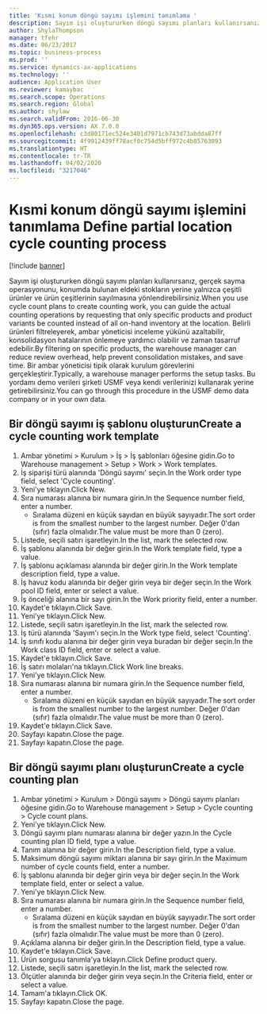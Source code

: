 ```yaml
---
title: 'Kısmi konum döngü sayımı işlemini tanımlama '
description: Sayım işi oluştururken döngü sayımı planları kullanırsanız, gerçek sayma operasyonunu, konumda bulunan eldeki stokların yerine yalnızca çeşitli ürünler ve ürün çeşitlerinin sayılmasına yönlendirebilirsiniz.
author: ShylaThompson
manager: tfehr
ms.date: 06/23/2017
ms.topic: business-process
ms.prod: ''
ms.service: dynamics-ax-applications
ms.technology: ''
audience: Application User
ms.reviewer: kamaybac
ms.search.scope: Operations
ms.search.region: Global
ms.author: shylaw
ms.search.validFrom: 2016-06-30
ms.dyn365.ops.version: AX 7.0.0
ms.openlocfilehash: c3d80171ec524e3401d7971cb743d73abdda87ff
ms.sourcegitcommit: 4f9912439ff78acf0c754d5bff972c4b85763093
ms.translationtype: HT
ms.contentlocale: tr-TR
ms.lasthandoff: 04/02/2020
ms.locfileid: "3217046"
---
```

# <a name="define-partial-location-cycle-counting-process"></a><span data-ttu-id="33b05-103">Kısmi konum döngü sayımı işlemini tanımlama </span><span class="sxs-lookup"><span data-stu-id="33b05-103">Define partial location cycle counting process</span></span> 

[!include [banner](../../includes/banner.md)]

<span data-ttu-id="33b05-104">Sayım işi oluştururken döngü sayımı planları kullanırsanız, gerçek sayma operasyonunu, konumda bulunan eldeki stokların yerine yalnızca çeşitli ürünler ve ürün çeşitlerinin sayılmasına yönlendirebilirsiniz.</span><span class="sxs-lookup"><span data-stu-id="33b05-104">When you use cycle count plans to create counting work, you can guide the actual counting operations by requesting that only specific products and product variants be counted instead of all on-hand inventory at the location.</span></span> <span data-ttu-id="33b05-105">Belirli ürünleri filtreleyerek, ambar yöneticisi inceleme yükünü azaltabilir, konsolidasyon hatalarının önlemeye yardımcı olabilir ve zaman tasarruf edebilir.</span><span class="sxs-lookup"><span data-stu-id="33b05-105">By filtering on specific products, the warehouse manager can reduce review overhead, help prevent consolidation mistakes, and save time.</span></span> <span data-ttu-id="33b05-106">Bir ambar yöneticisi tipik olarak kurulum görevlerini gerçekleştirir.</span><span class="sxs-lookup"><span data-stu-id="33b05-106">Typically, a warehouse manager performs the setup tasks.</span></span> <span data-ttu-id="33b05-107">Bu yordamı demo verileri şirketi USMF veya kendi verilerinizi kullanarak yerine getirebilirsiniz.</span><span class="sxs-lookup"><span data-stu-id="33b05-107">You can go through this procedure in the USMF demo data company or in your own data.</span></span>


## <a name="create-a-cycle-counting-work-template"></a><span data-ttu-id="33b05-108">Bir döngü sayımı iş şablonu oluşturun</span><span class="sxs-lookup"><span data-stu-id="33b05-108">Create a cycle counting work template</span></span>
1. <span data-ttu-id="33b05-109">Ambar yönetimi > Kurulum > İş > İş şablonları öğesine gidin.</span><span class="sxs-lookup"><span data-stu-id="33b05-109">Go to Warehouse management > Setup > Work > Work templates.</span></span>
2. <span data-ttu-id="33b05-110">İş siparişi türü alanında 'Döngü sayımı' seçin.</span><span class="sxs-lookup"><span data-stu-id="33b05-110">In the Work order type field, select 'Cycle counting'.</span></span>
3. <span data-ttu-id="33b05-111">Yeni'ye tıklayın.</span><span class="sxs-lookup"><span data-stu-id="33b05-111">Click New.</span></span>
4. <span data-ttu-id="33b05-112">Sıra numarası alanına bir numara girin.</span><span class="sxs-lookup"><span data-stu-id="33b05-112">In the Sequence number field, enter a number.</span></span>
    * <span data-ttu-id="33b05-113">Sıralama düzeni en küçük sayıdan en büyük sayıyadır.</span><span class="sxs-lookup"><span data-stu-id="33b05-113">The sort order is from the smallest number to the largest number.</span></span> <span data-ttu-id="33b05-114">Değer 0'dan (sıfır) fazla olmalıdır.</span><span class="sxs-lookup"><span data-stu-id="33b05-114">The value must be more than 0 (zero).</span></span>  
5. <span data-ttu-id="33b05-115">Listede, seçili satırı işaretleyin.</span><span class="sxs-lookup"><span data-stu-id="33b05-115">In the list, mark the selected row.</span></span>
6. <span data-ttu-id="33b05-116">İş şablonu alanında bir değer girin.</span><span class="sxs-lookup"><span data-stu-id="33b05-116">In the Work template field, type a value.</span></span>
7. <span data-ttu-id="33b05-117">İş şablonu açıklaması alanında bir değer girin.</span><span class="sxs-lookup"><span data-stu-id="33b05-117">In the Work template description field, type a value.</span></span>
8. <span data-ttu-id="33b05-118">İş havuz kodu alanında bir değer girin veya bir değer seçin.</span><span class="sxs-lookup"><span data-stu-id="33b05-118">In the Work pool ID field, enter or select a value.</span></span>
9. <span data-ttu-id="33b05-119">İş önceliği alanına bir sayı girin.</span><span class="sxs-lookup"><span data-stu-id="33b05-119">In the Work priority field, enter a number.</span></span>
10. <span data-ttu-id="33b05-120">Kaydet'e tıklayın.</span><span class="sxs-lookup"><span data-stu-id="33b05-120">Click Save.</span></span>
11. <span data-ttu-id="33b05-121">Yeni'ye tıklayın.</span><span class="sxs-lookup"><span data-stu-id="33b05-121">Click New.</span></span>
12. <span data-ttu-id="33b05-122">Listede, seçili satırı işaretleyin.</span><span class="sxs-lookup"><span data-stu-id="33b05-122">In the list, mark the selected row.</span></span>
13. <span data-ttu-id="33b05-123">İş türü alanında 'Sayım'ı seçin.</span><span class="sxs-lookup"><span data-stu-id="33b05-123">In the Work type field, select 'Counting'.</span></span>
14. <span data-ttu-id="33b05-124">İş sınıfı kodu alanına bir değer girin veya buradan bir değer seçin.</span><span class="sxs-lookup"><span data-stu-id="33b05-124">In the Work class ID field, enter or select a value.</span></span>
15. <span data-ttu-id="33b05-125">Kaydet'e tıklayın.</span><span class="sxs-lookup"><span data-stu-id="33b05-125">Click Save.</span></span>
16. <span data-ttu-id="33b05-126">İş satırı molaları'na tıklayın.</span><span class="sxs-lookup"><span data-stu-id="33b05-126">Click Work line breaks.</span></span>
17. <span data-ttu-id="33b05-127">Yeni'ye tıklayın.</span><span class="sxs-lookup"><span data-stu-id="33b05-127">Click New.</span></span>
18. <span data-ttu-id="33b05-128">Sıra numarası alanına bir numara girin.</span><span class="sxs-lookup"><span data-stu-id="33b05-128">In the Sequence number field, enter a number.</span></span>
    * <span data-ttu-id="33b05-129">Sıralama düzeni en küçük sayıdan en büyük sayıyadır.</span><span class="sxs-lookup"><span data-stu-id="33b05-129">The sort order is from the smallest number to the largest number.</span></span> <span data-ttu-id="33b05-130">Değer 0'dan (sıfır) fazla olmalıdır.</span><span class="sxs-lookup"><span data-stu-id="33b05-130">The value must be more than 0 (zero).</span></span>  
19. <span data-ttu-id="33b05-131">Kaydet'e tıklayın.</span><span class="sxs-lookup"><span data-stu-id="33b05-131">Click Save.</span></span>
20. <span data-ttu-id="33b05-132">Sayfayı kapatın.</span><span class="sxs-lookup"><span data-stu-id="33b05-132">Close the page.</span></span>
21. <span data-ttu-id="33b05-133">Sayfayı kapatın.</span><span class="sxs-lookup"><span data-stu-id="33b05-133">Close the page.</span></span>

## <a name="create-a-cycle-counting-plan"></a><span data-ttu-id="33b05-134">Bir döngü sayımı planı oluşturun</span><span class="sxs-lookup"><span data-stu-id="33b05-134">Create a cycle counting plan</span></span>
1. <span data-ttu-id="33b05-135">Ambar yönetimi > Kurulum > Döngü sayımı > Döngü sayımı planları öğesine gidin.</span><span class="sxs-lookup"><span data-stu-id="33b05-135">Go to Warehouse management > Setup > Cycle counting > Cycle count plans.</span></span>
2. <span data-ttu-id="33b05-136">Yeni'ye tıklayın.</span><span class="sxs-lookup"><span data-stu-id="33b05-136">Click New.</span></span>
3. <span data-ttu-id="33b05-137">Döngü sayımı planı numarası alanına bir değer yazın.</span><span class="sxs-lookup"><span data-stu-id="33b05-137">In the Cycle counting plan ID field, type a value.</span></span>
4. <span data-ttu-id="33b05-138">Tanım alanına bir değer girin.</span><span class="sxs-lookup"><span data-stu-id="33b05-138">In the Description field, type a value.</span></span>
5. <span data-ttu-id="33b05-139">Maksimum döngü sayımı miktarı alanına bir sayı girin.</span><span class="sxs-lookup"><span data-stu-id="33b05-139">In the Maximum number of cycle counts field, enter a number.</span></span>
6. <span data-ttu-id="33b05-140">İş şablonu alanında bir değer girin veya bir değer seçin.</span><span class="sxs-lookup"><span data-stu-id="33b05-140">In the Work template field, enter or select a value.</span></span>
7. <span data-ttu-id="33b05-141">Yeni'ye tıklayın.</span><span class="sxs-lookup"><span data-stu-id="33b05-141">Click New.</span></span>
8. <span data-ttu-id="33b05-142">Sıra numarası alanına bir numara girin.</span><span class="sxs-lookup"><span data-stu-id="33b05-142">In the Sequence number field, enter a number.</span></span>
    * <span data-ttu-id="33b05-143">Sıralama düzeni en küçük sayıdan en büyük sayıyadır.</span><span class="sxs-lookup"><span data-stu-id="33b05-143">The sort order is from the smallest number to the largest number.</span></span> <span data-ttu-id="33b05-144">Değer 0'dan (sıfır) fazla olmalıdır.</span><span class="sxs-lookup"><span data-stu-id="33b05-144">The value must be more than 0 (zero).</span></span>  
9. <span data-ttu-id="33b05-145">Açıklama alanına bir değer girin.</span><span class="sxs-lookup"><span data-stu-id="33b05-145">In the Description field, type a value.</span></span>
10. <span data-ttu-id="33b05-146">Kaydet'e tıklayın.</span><span class="sxs-lookup"><span data-stu-id="33b05-146">Click Save.</span></span>
11. <span data-ttu-id="33b05-147">Ürün sorgusu tanımla'ya tıklayın.</span><span class="sxs-lookup"><span data-stu-id="33b05-147">Click Define product query.</span></span>
12. <span data-ttu-id="33b05-148">Listede, seçili satırı işaretleyin.</span><span class="sxs-lookup"><span data-stu-id="33b05-148">In the list, mark the selected row.</span></span>
13. <span data-ttu-id="33b05-149">Ölçütler alanında bir değer girin veya seçin.</span><span class="sxs-lookup"><span data-stu-id="33b05-149">In the Criteria field, enter or select a value.</span></span>
14. <span data-ttu-id="33b05-150">Tamam'a tıklayın.</span><span class="sxs-lookup"><span data-stu-id="33b05-150">Click OK.</span></span>
15. <span data-ttu-id="33b05-151">Sayfayı kapatın.</span><span class="sxs-lookup"><span data-stu-id="33b05-151">Close the page.</span></span>

